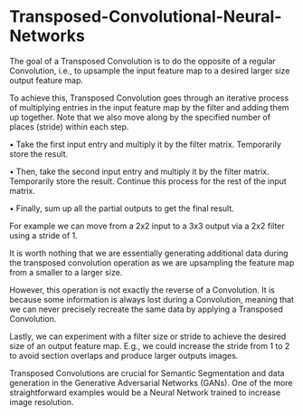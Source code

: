 # Transposed-Convolutional-Neural-Networks
The goal of a Transposed Convolution is to do the opposite of a regular Convolution, i.e., to upsample the input feature map to a desired larger size output feature map.

To achieve this, Transposed Convolution goes through an iterative process of multiplying entries in the input feature map by the filter and adding them up together. Note that we also move along by the specified number of places (stride) within each step.

•	Take the first input entry and multiply it by the filter matrix. Temporarily store the result.

•	Then, take the second input entry and multiply it by the filter matrix. Temporarily store the result. Continue this process for the rest of the input matrix.

•	Finally, sum up all the partial outputs to get the final result.

For example we can move from a 2x2 input to a 3x3 output via a 2x2 filter using a stride of 1.

It is worth nothing that we are essentially generating additional data during the transposed convolution operation as we are upsampling the feature map from a smaller to a larger size.

However, this operation is not exactly the reverse of a Convolution. It is because some information is always lost during a Convolution, meaning that we can never precisely recreate the same data by applying a Transposed Convolution.

Lastly, we can experiment with a filter size or stride to achieve the desired size of an output feature map. E.g., we could increase the stride from 1 to 2 to avoid section overlaps and produce larger outputs images.

Transposed Convolutions are crucial for Semantic Segmentation and data generation in the Generative Adversarial Networks (GANs). One of the more straightforward examples would be a Neural Network trained to increase image resolution. 

